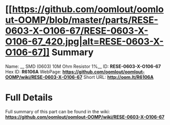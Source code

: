 
[[https://github.com/oomlout/oomlout-OOMP/blob/master/parts/RESE-0603-X-O106-67/RESE-0603-X-O106-67_420.jpg|alt=RESE-0603-X-O106-67]] 
Summary
=================

Name: __ SMD (0603) 10M Ohm Resistor 1%__
ID: __RESE-0603-X-O106-67__
Hex ID: __R6106A__
WebPage: __https://github.com/oomlout/oomlout-OOMP/wiki/RESE-0603-X-O106-67__
Short URL: __http://oom.lt/R6106A__

Full Details
==========================
Full summary of this part can be found in the wiki:   
__https://github.com/oomlout/oomlout-OOMP/wiki/RESE-0603-X-O106-67__   

